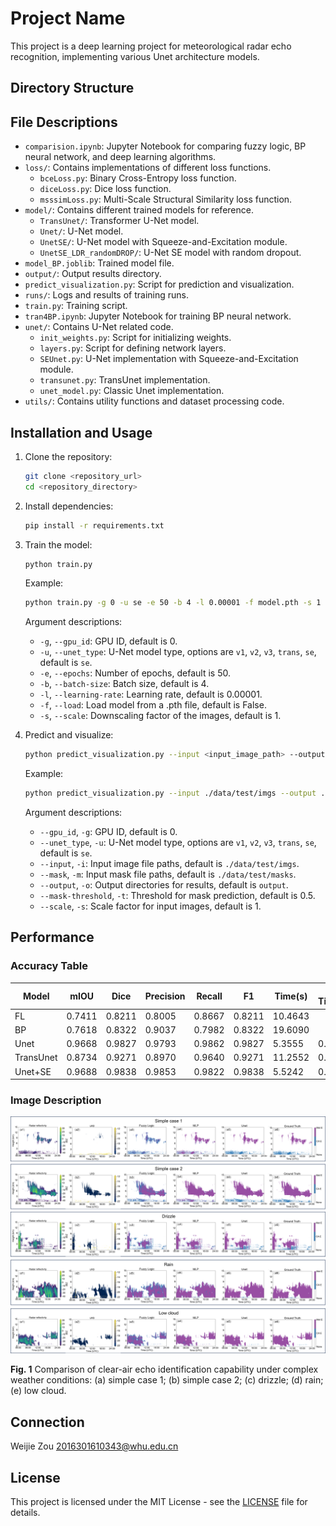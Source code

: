 # Project Name

This project is a deep learning project for meteorological radar echo recognition, implementing various Unet architecture models.

## Directory Structure

## File Descriptions

- `comparision.ipynb`: Jupyter Notebook for comparing fuzzy logic, BP neural network, and deep learning algorithms.
- `loss/`: Contains implementations of different loss functions.
  - `bceLoss.py`: Binary Cross-Entropy loss function.
  - `diceLoss.py`: Dice loss function.
  - `msssimLoss.py`: Multi-Scale Structural Similarity loss function.
- `model/`: Contains different trained models for reference.
  - `TransUnet/`: Transformer U-Net model.
  - `Unet/`: U-Net model.
  - `UnetSE/`: U-Net model with Squeeze-and-Excitation module.
  - `UnetSE_LDR_randomDROP/`: U-Net SE model with random dropout.
- `model_BP.joblib`: Trained model file.
- `output/`: Output results directory.
- `predict_visualization.py`: Script for prediction and visualization.
- `runs/`: Logs and results of training runs.
- `train.py`: Training script.
- `tran4BP.ipynb`: Jupyter Notebook for training BP neural network.
- `unet/`: Contains U-Net related code.
  - `init_weights.py`: Script for initializing weights.
  - `layers.py`: Script for defining network layers.
  - `SEUnet.py`: U-Net implementation with Squeeze-and-Excitation module.
  - `transunet.py`: TransUnet implementation.
  - `unet_model.py`: Classic Unet implementation.
- `utils/`: Contains utility functions and dataset processing code.

## Installation and Usage

1. Clone the repository:
    ```sh
    git clone <repository_url>
    cd <repository_directory>
    ```

2. Install dependencies:
    ```sh
    pip install -r requirements.txt
    ```

3. Train the model:
    ```sh
    python train.py
    ```

    Example:
    ```sh
    python train.py -g 0 -u se -e 50 -b 4 -l 0.00001 -f model.pth -s 1
    ```

    Argument descriptions:
    - `-g`, `--gpu_id`: GPU ID, default is 0.
    - `-u`, `--unet_type`: U-Net model type, options are `v1`, `v2`, `v3`, `trans`, `se`, default is `se`.
    - `-e`, `--epochs`: Number of epochs, default is 50.
    - `-b`, `--batch-size`: Batch size, default is 4.
    - `-l`, `--learning-rate`: Learning rate, default is 0.00001.
    - `-f`, `--load`: Load model from a .pth file, default is False.
    - `-s`, `--scale`: Downscaling factor of the images, default is 1.

4. Predict and visualize:
    ```sh
    python predict_visualization.py --input <input_image_path> --output <output_directory>
    ```

    Example:
    ```sh
    python predict_visualization.py --input ./data/test/imgs --output ./output
    ```

    Argument descriptions:
    - `--gpu_id`, `-g`: GPU ID, default is 0.
    - `--unet_type`, `-u`: U-Net model type, options are `v1`, `v2`, `v3`, `trans`, `se`, default is `se`.
    - `--input`, `-i`: Input image file paths, default is `./data/test/imgs`.
    - `--mask`, `-m`: Input mask file paths, default is `./data/test/masks`.
    - `--output`, `-o`: Output directories for results, default is `output`.
    - `--mask-threshold`, `-t`: Threshold for mask prediction, default is 0.5.
    - `--scale`, `-s`: Scale factor for input images, default is 1.

## Performance

### Accuracy Table

| Model        | mIOU   | Dice   | Precision | Recall | F1     | Time(s) | GPU Time(s) |
|--------------|--------|--------|-----------|--------|--------|---------|-------------|
| FL           | 0.7411 | 0.8211 | 0.8005    | 0.8667 | 0.8211 | 10.4643 |             |
| BP           | 0.7618 | 0.8322 | 0.9037    | 0.7982 | 0.8322 | 19.6090 |             |
| Unet         | 0.9668 | 0.9827 | 0.9793    | 0.9862 | 0.9827 | 5.3555  | 0.4815      |
| TransUnet    | 0.8734 | 0.9271 | 0.8970    | 0.9640 | 0.9271 | 11.2552 | 0.5297      |
| Unet+SE      | 0.9688 | 0.9838 | 0.9853    | 0.9822 | 0.9838 | 5.5242  | 0.5022      |

### Image Description

![Fig. 1](figure/fig1.png)

**Fig. 1** Comparison of clear-air echo identification capability under complex weather conditions: (a) simple case 1; (b) simple case 2; (c) drizzle; (d) rain; (e) low cloud.

## Connection

Weijie Zou 2016301610343@whu.edu.cn

## License

This project is licensed under the MIT License - see the [LICENSE](http://_vscodecontentref_/#%7B%22uri%22%3A%7B%22%24mid%22%3A1%2C%22fsPath%22%3A%22f%3A%5C%5CWorkspace%5C%5CProjects%5C%5C%E6%B0%94%E8%B1%A1%E5%B1%80%E6%8A%80%E8%83%BD%E5%A4%A7%E8%B5%9B%5C%5CKa%20Radar%20Meteorological%20Echo%20Identification%5C%5CLICENSE%22%2C%22_sep%22%3A1%2C%22path%22%3A%22%2FF%3A%2FWorkspace%2FProjects%2F%E6%B0%94%E8%B1%A1%E5%B1%80%E6%8A%80%E8%83%BD%E5%A4%A7%E8%B5%9B%2FKa%20Radar%20Meteorological%20Echo%20Identification%2FLICENSE%22%2C%22scheme%22%3A%22file%22%7D%7D) file for details.